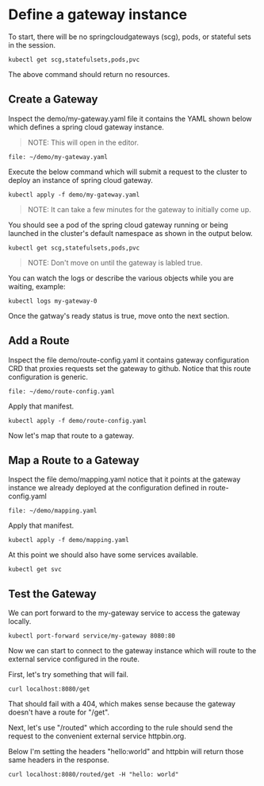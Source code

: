# Define a gateway instance

To start, there will be no springcloudgateways (scg), pods, or stateful sets in the session.

```execute-1
kubectl get scg,statefulsets,pods,pvc
```

The above command should return no resources.

## Create a Gateway

Inspect the demo/my-gateway.yaml file it contains the YAML shown below which defines a spring cloud gateway instance.

>NOTE: This will open in the editor.

```editor:open-file
file: ~/demo/my-gateway.yaml
```

Execute the below command which will submit a request to the cluster to deploy an instance of spring cloud gateway.

```execute-1
kubectl apply -f demo/my-gateway.yaml 
```

>NOTE: It can take a few minutes for the gateway to initially come up.

You should see a pod of the spring cloud gateway running or being launched in the cluster's default namespace as shown in the output below.

```execute-1
kubectl get scg,statefulsets,pods,pvc
```

>NOTE: Don't move on until the gateway is labled true.

You can watch the logs or describe the various objects while you are waiting, example:

```execute-1
kubectl logs my-gateway-0 
```

Once the gatway's ready status is true, move onto the next section.

## Add a Route

Inspect the file demo/route-config.yaml it contains gateway configuration CRD that proxies requests set the gateway to github. Notice that this route configuration is generic.

```editor:open-file
file: ~/demo/route-config.yaml
```

Apply that manifest.

```execute-1
kubectl apply -f demo/route-config.yaml
```

Now let's map that route to a gateway.

## Map a Route to a Gateway

Inspect the file demo/mapping.yaml notice that it points at the gateway instance we already deployed at the configuration defined in route-config.yaml

```editor:open-file
file: ~/demo/mapping.yaml
```

Apply that manifest.

```execute-1
kubectl apply -f demo/mapping.yaml
```

At this point we should also have some services available.

```execute-1
kubectl get svc
```

## Test the Gateway

We can port forward to the my-gateway service to access the gateway locally.

```execute-2
kubectl port-forward service/my-gateway 8080:80
```

Now we can start to connect to the gateway instance which will route to the external service configured in the route.

First, let's try something that will fail.

```execute-1
curl localhost:8080/get
```

That should fail with a 404, which makes sense because the gateway doesn't have a route for "/get".

Next, let's use "/routed" which according to the rule should send the request to the convenient external service httpbin.org.

Below I'm setting the headers "hello:world" and httpbin will return those same headers in the response.

```execute-1
curl localhost:8080/routed/get -H "hello: world"
```
